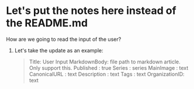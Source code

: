 # Let's put the notes here instead of the README.md

How are we going to read the input of the user?
1. Let's take the update as an example:
    > Title: User Input
    > MarkdownBody: file path to markdown article. Only support this.
	> Published     : true
	> Series        : series
	> MainImage     : text
	> CanonicalURL  : text
	> Description   : text
	> Tags          : text
	> OrganizationID: text

 
